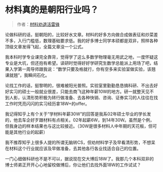 # 材料真的是朝阳行业吗？



> 作者：[材料劝退活雷锋](https://www.zhihu.com/question/61104112/answer/191174318)

论做科研的话，挺朝阳的，比较好水文章。材料的好多方向做合成做表征和炒菜差不多，入行门槛低，数理基础要求低。我的好多博士同学本硕都是双非，照样各种顶级文章发得飞起，全篇文章没一个公式。

我本科时学专业课完全靠背，觉得学了这么多数学物理毫无用武之地，一度怀疑这专业是大坑，但还抱有希望。读研时觉得好好学研究生数学总能派上用场了吧，结果入学第一周导师跟我说：“数学只要及格就行，你有空多来实验室做实验，该翘课就翘”，我瞬间石化。

论找工作的话，挺黎明的，很难被阳光普照。实验室里勤勤恳恳搞科研、不出去好好实习的硕士一般就业很差，只能去商飞这种年薪10W的地方。研一就整天见不到人影，认清形势积极为转行做准备、去各种快销、咨询、证券实习的人往往在找工作时凭亮闪闪的实习经历拿18W+的offer。

我记得知乎上有个关于“学材料年薪30W”的回答是我系02年硕士毕业的学长发的，他去车企好歹跟材料有点相关。02年起薪6W，到14年30W。虽然是个例，但我身边的样本结果也与这比较接近。（30W是很多材料人中年期的天花板，但可能是其他行业的起薪）

我不推荐知乎上很多人提的所谓无脑转CS，但劝材料学子及早看清形势，不想呆在材料这个行业就应该及早做准备，去其他各行各业找适合自己的位置。

一门心细做科研也不是不可以，据说现在交大博后18W了。我那几个本科双非的博士师弟正开开心心地留校做博后，你让他们去找外面18W的工作试试？